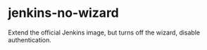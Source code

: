 # jenkins-no-wizard
Extend the official Jenkins image, but turns off the wizard, disable authentication.
